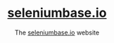 <h1 align="center"><a align="center" href="https://seleniumbase.io">seleniumbase.io</a></h1>

<div align="center">The <a align="center" href="https://seleniumbase.io">seleniumbase.io</a> website</div>
